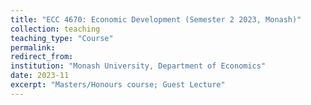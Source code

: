 ```yaml
---
title: "ECC 4670: Economic Development (Semester 2 2023, Monash)"
collection: teaching
teaching_type: "Course"
permalink:  
redirect_from:
institution: "Monash University, Department of Economics"
date: 2023-11
excerpt: "Masters/Honours course; Guest Lecture"
---
```

